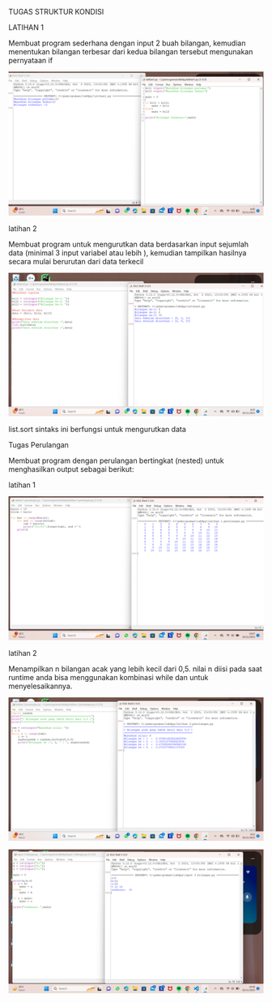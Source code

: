 TUGAS STRUKTUR KONDISI
<P>LATIHAN 1</P>
<p>Membuat program sederhana dengan input 2 buah bilangan, kemudian menentukan bilangan terbesar dari kedua bilangan tersebut mengunakan pernyataan if </p>

![gambar 1](screenshot/latihan1.png)

<p>latihan 2</p>
<p>Membuat program untuk mengurutkan data berdasarkan input sejumlah data (minimal 3 input variabel atau lebih ), kemudian tampilkan hasilnya secara mulai berurutan dari data terkecil</p>

![gambar 2](screenshot/latihan2.png)

list.sort sintaks ini berfungsi untuk mengurutkan data

<p>Tugas Perulangan</p>
<p>Membuat program dengan perulangan bertingkat (nested) untuk menghasilkan output sebagai berikut:</p>

<p>latihan 1</p>

![gambar 3](screenshot/ss1.png)

<p>latihan 2</p>
<p>Menampilkan n bilangan acak yang lebih kecil dari 0,5. nilai n diisi pada saat runtime anda bisa menggunakan kombinasi while
dan untuk menyelesaikannya.</p>

![gambar 4](screenshot/ss2.png)

![gambar 5](screenshot/tugaspraktikum2.png)



